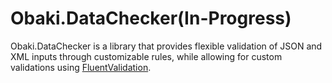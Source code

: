 # Obaki.DataChecker(In-Progress)
Obaki.DataChecker is a library that provides flexible validation of JSON and XML inputs through customizable rules, while allowing for custom validations using [FluentValidation](https://github.com/FluentValidation/FluentValidation).
